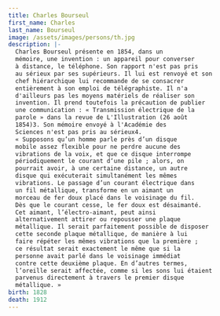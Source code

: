 ```yaml
---
title: Charles Bourseul
first_name: Charles
last_name: Bourseul
image: /assets/images/persons/th.jpg
description: |-
  Charles Bourseul présente en 1854, dans un
  mémoire, une invention : un appareil pour converser
  à distance, le téléphone. Son rapport n'est pas pris
  au sérieux par ses supérieurs. Il lui est renvoyé et son
  chef hiérarchique lui recommande de se consacrer
  entièrement à son emploi de télégraphiste. Il n'a
  d'ailleurs pas les moyens matériels de réaliser son
  invention. Il prend toutefois la précaution de publier
  une communication : « Transmission électrique de la
  parole » dans la revue de L'Illustration (26 août
  1854)3. Son mémoire envoyé à l'Académie des
  Sciences n'est pas pris au sérieux4.
  « Supposons qu’un homme parle près d’un disque
  mobile assez flexible pour ne perdre aucune des
  vibrations de la voix, et que ce disque interrompe
  périodiquement le courant d‘une pile ; alors, on
  pourrait avoir, à une certaine distance, un autre
  disque qui exécuterait simultanément les mêmes
  vibrations. Le passage d’un courant électrique dans
  un fil métallique, transforme en un aimant un
  morceau de fer doux placé dans le voisinage du fil.
  Dès que le courant cesse, le fer doux est désaimanté.
  Cet aimant, l’électro-aimant, peut ainsi
  alternativement attirer ou repousser une plaque
  métallique. Il serait parfaitement possible de disposer
  cette seconde plaque métallique, de manière à lui
  faire répéter les mêmes vibrations que la première ;
  ce résultat serait exactement le même que si la
  personne avait parlé dans le voisinage immédiat
  contre cette deuxième plaque. En d’autres termes,
  l’oreille serait affectée, comme si les sons lui étaient
  parvenus directement à travers le premier disque
  métallique. »
birth: 1828
death: 1912
---
```

